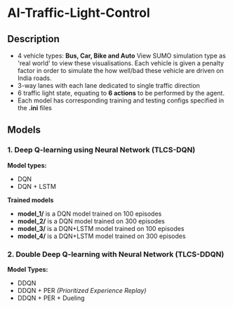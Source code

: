 # AI-Traffic-Light-Control

## Description
-   4 vehicle types: **Bus, Car, Bike and Auto** View SUMO simulation type as 'real world' to view these visualisations. Each vehicle is given a penalty factor in order to simulate the how well/bad these vehicle are driven on India roads.
-   3-way lanes with each lane dedicated to single traffic direction
-   6 traffic light state, equating to **6 actions** to be performed by the agent.
-   Each model has corresponding training and testing configs specified in the **.ini** files

## Models
### 1.  Deep Q-learning using Neural Network (TLCS-DQN)

**Model types:**
- DQN
- DQN + LSTM

**Trained models**
-   **model_1/** is a DQN model trained on 100 episodes
-   **model_2/** is a DQN model trained on 300 episodes
-   **model_3/** is a DQN+LSTM model trained on 100 episodes
-   **model_4/** is a DQN+LSTM model trained on 300 episodes


### 2. Double Deep Q-learning with Neural Network (TLCS-DDQN)

**Model Types:**
- DDQN
- DDQN + PER *(Prioritized Experience Replay)*
- DDQN + PER + Dueling

